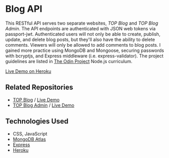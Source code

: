 # Blog API

This RESTful API serves two separate websites, _TOP Blog_ and _TOP Blog Admin_. The API endpoints are authenticated with JSON web tokens via passport-jwt. Authenticated users will not only be able to create, publish, update, and delete blog posts, but they'll also have the ability to delete comments. Viewers will only be allowed to add comments to blog posts. I gained more practice using MongoDB and Mongoose, securing passwords with bcryptjs, and Express middleware (i.e. express-validator). The project guidelines are listed in [The Odin Project](https://www.theodinproject.com/paths/full-stack-javascript/courses/nodejs/lessons/blog-api) Node.js curriculum.

[Live Demo on Heroku](https://rt-blog-api.herokuapp.com/)

## Related Repositories

- [TOP Blog](https://github.com/raych2/blog-client) / [Live Demo](https://raych2.github.io/blog-client/#/)
- [TOP Blog Admin](https://github.com/raych2/blog-admin) / [Live Demo](https://raych2.github.io/blog-admin/#/)

## Technologies Used

- CSS, JavaScript
- [MongoDB Atlas](https://www.mongodb.com/cloud/atlas)
- [Express](https://expressjs.com/)
- [Heroku](https://www.heroku.com/)
